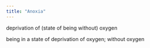 ```yaml
---
title: "Anoxia"
---
```

deprivation of (state of being without) oxygen

being in a state of deprivation of oxygen; without oxygen

